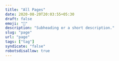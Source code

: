 ```yaml
---
title: "All Pages"
date: 2020-08-20T20:03:55+05:30
draft: false
emoji: "🧰"
description: "Subheading or a short description."
slug: "page"
url: "page"
tags: ["tag"]
syndicate: "false"
robotsdisallow: true
---
```


